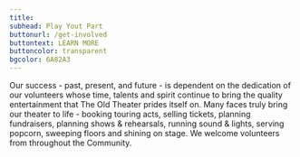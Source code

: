 ```yaml
---
title: 
subhead: Play Yout Part
buttonurl: /get-involved
buttontext: LEARN MORE
buttoncolor: transparent
bgcolor: 6A82A3
---
```



Our success - past, present, and future - is dependent on the dedication of our volunteers whose time, talents and spirit continue to bring the quality entertainment that The Old Theater prides itself on. Many faces truly bring our theater to life - booking touring acts, selling tickets, planning fundraisers, planning shows & rehearsals, running sound & lights, serving popcorn, sweeping floors and shining on stage. We welcome volunteers from throughout the Community.
